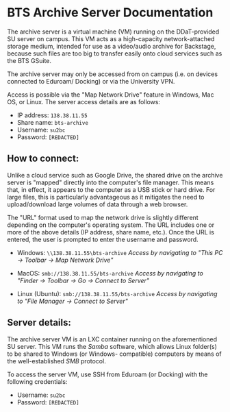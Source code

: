 BTS Archive Server Documentation
================================

The archive server is a virtual machine (VM) running on the DDaT-provided SU server on campus. 
This VM acts as a high-capacity network-attached storage medium, intended for use as a video/audio
archive for Backstage, because such files are too big to transfer easily onto cloud services such 
as the BTS GSuite.

The archive server may only be accessed from on campus (i.e. on devices connected to Eduroam/
Docking) or via the University VPN.

Access is possible via the "Map Network Drive" feature in Windows, Mac OS, or Linux. The
server access details are as follows:

- IP address: `138.38.11.55`
- Share name: `bts-archive`
- Username: `su2bc`
- Password: `[REDACTED]`

How to connect:
---------------

Unlike a cloud service such as Google Drive, the shared drive on the archive server is "mapped"
directly into the computer's file manager. This means that, in effect, it appears to the
computer as a USB stick or hard drive. For large files, this is particularly advantageous as it
mitigates the need to upload/download large volumes of data through a web browser.

The "URL" format used to map the network drive is slightly different depending on the computer's
operating system. The URL includes one or more of the above details (IP address, share name, 
etc.). Once the URL is entered, the user is prompted to enter the username and password.

- Windows: `\\138.38.11.55\bts-archive`
  _Access by navigating to "This PC -> Toolbar -> Map Network Drive"_
  
- MacOS: `smb://138.38.11.55/bts-archive`
  _Access by navigating to "Finder -> Toolbar -> Go -> Connect to Server"_

- Linux (Ubuntu): `smb://138.38.11.55/bts-archive`
  _Access by navigating to "File Manager -> Connect to Server"_

Server details:
---------------

The archive server VM is an LXC container running on the aforementioned SU server. This VM runs
the _Samba_ software, which allows Linux folder(s) to be shared to Windows (or Windows-
compatible) computers by means of the well-established _SMB_ protocol.

To access the server VM, use SSH from Eduroam (or Docking) with the following credentials:

- Username: `su2bc`
- Password: `[REDACTED]`
